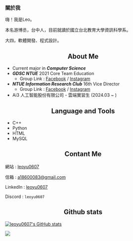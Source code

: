 ### 關於我

嗨！我是Leo。

本名游博丞，台中人，目前就讀於國立台北教育大學資訊科學系。

大四，軟體開發、程式設計。

<!--經歷-->
<h2 align = "center">
  About Me
</h2>

* Current major in ***Computer Science***
* ***GDSC NTUE*** 2021 Core Team Education
  * Group Link : [Facebook](https://www.facebook.com/DSCNTUE) / [Instagram](https://www.instagram.com/dsc_ntue/)
* ***NTUE Information Research Club*** 16th Vice Director
  * Group Link : [Facebook](https://www.facebook.com/ntueIRC) / [Instagram](https://www.instagram.com/ntueirc/)
* Ai3 人工智能股份有限公司 - 雲端實習生 (2024.03 ~ )

<!--置頂專案-->



<!--語言工具/技能-->
<h2 align = "center">
  Language and Tools
</h2>

- C++
- Python
- HTML
- MySQL
<!--- PHP-->
<!--- JSP-->
<!--- Arduino-->


<h2 align = "center">
  Contant Me
</h2>

 網站 : [leoyu0607](https://leoyu0607.github.io/leoyu.github.io/)

 信箱 : [a18600083@gmail.com](mailto:a18600083@gmail.com)
 
 LinkedIn : [leoyu0607](https://www.linkedin.com/in/leoyu0607/)
 
 Discord : `leoyu0607`

<h2 align = "center">
  Github stats
</h2>

[![leoyu0607's GitHub stats](https://github-readme-stats.vercel.app/api?username=leoyu0607&count_private=true&show_icons=true&theme=tokyonight)](https://github.com/anuraghazra/github-readme-stats)

![](https://github-readme-stats.vercel.app/api/top-langs/?username=leoyu0607&layout=compact&hide=scss,vue&count_private=true)
